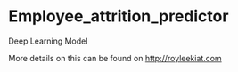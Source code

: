 # Employee_attrition_predictor
Deep Learning Model

More details on this can be found on http://royleekiat.com
